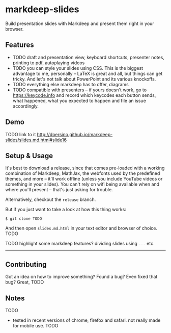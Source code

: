 # markdeep-slides

Build presentation slides with Markdeep and present them right in your browser.


## Features

* TODO draft and presentation view, keyboard shortcuts, presenter notes, printing to pdf, autoplaying videos
* TODO you can style your slides using CSS. This is the biggest advantage to me, personally – LaTeX is great and all, but things can get tricky. And let's not talk about PowerPoint and its various knockoffs.
* TODO everything else markdeep has to offer, diagrams
* TODO compatible with presenters – if yours doesn't work, go to https://keycode.info and record which keycodes each button sends, what happened, what you expected to happen and file an issue accordingly.


## Demo

TODO link to it http://doersino.github.io/markdeep-slides/slides.md.html#slide16


## Setup & Usage

It's best to download a release, since that comes pre-loaded with a working combination of Markdeep, MathJax, the webfonts used by the predefined themes, and more – it'll work offline (unless you include YouTube videos or something in your slides). You can't rely on wifi being available when and where you'll present – that's just asking for trouble.

Alternatively, checkout the `release` branch.

But if you just want to take a look at how this thing works:

```
$ git clone TODO
```

And then open `slides.md.html` in your text editor and browser of choice. TODO

TODO highlight some markdeep features? dividing slides using `---` etc.

---

## Contributing

Got an idea on how to improve something? Found a bug? Even fixed that bug? Great, TODO


## Notes

TODO

* tested in recent versions of chrome, firefox and safari. not really made for mobile use. TODO
